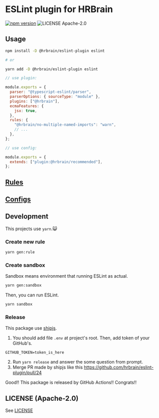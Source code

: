 # ESLint plugin for HRBrain

[![npm version](https://badge.fury.io/js/%40hrbrain%2Feslint-plugin.svg)](https://badge.fury.io/js/%40hrbrain%2Feslint-plugin)
![LICENSE Apache-2.0](https://img.shields.io/badge/license-Apache--2.0-green.svg?style=flat-square)

## Usage

```bash
npm install -D @hrbrain/eslint-plugin eslint

# or

yarn add -D @hrbrain/eslint-plugin eslint
```

```js
// use plugin:

module.exports = {
  parser: "@typescript-eslint/parser",
  parserOptions: { sourceType: "module" },
  plugins: ["@hrbrain"],
  ecmaFeatures: {
    jsx: true,
  },
  rules: {
    "@hrbrain/no-multiple-named-imports": "warn",
    // ...
  },
};
```

```js
// use config:

module.exports = {
  extends: ["plugin:@hrbrain/recommended"],
};
```

## [Rules](https://github.com/hrbrain/eslint-plugin/blob/master/docs/rules/README.md)

## [Configs](https://github.com/hrbrain/eslint-plugin/tree/master/lib/configs)

## Development

This projects use `yarn`.😺

### Create new rule

```bash
yarn gen:rule
```

### Create sandbox

Sandbox means environment that running ESLint as actual.

```bash
yarn gen:sandbox
```

Then, you can run ESLint.

```bash
yarn sandbox
```

### Release

This package use [shipjs](https://github.com/algolia/shipjs).

1. You should add file `.env` at project's root.
   Then, add token of your GitHub's.

```
GITHUB_TOKEN=token_is_here
```

2. Run `yarn release` and answer the some question from prompt.
3. Merge PR made by shipjs like this https://github.com/hrbrain/eslint-plugin/pull/24

Good!! This package is released by GitHub Actions!! Congrats!!

## LICENSE (Apache-2.0)

See [LICENSE](https://github.com/hrbrain/eslint-plugin/blob/master/LICENSE)
